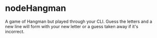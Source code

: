 # nodeHangman

A game of Hangman but played through your CLI.  Guess the letters and a new line will form with your new letter or a guess taken away if it's incorrect.

